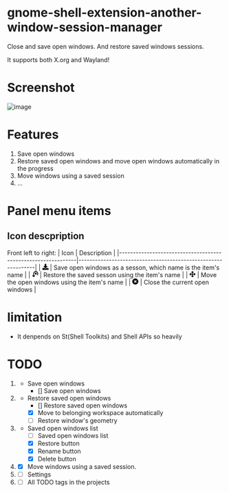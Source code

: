 # gnome-shell-extension-another-window-session-manager
Close and save open windows. And restore saved windows sessions.

It supports both X.org and Wayland!

# Screenshot
![image](https://user-images.githubusercontent.com/2271720/147125378-3563923e-108a-435b-b9e7-a1c24ba9104b.png)


# Features
1. Save open windows
2. Restore saved open windows and move open windows automatically in the progress
3. Move windows using a saved session
4. ...

# Panel menu items

## Icon descpription
Front left to right:
| Icon                                                         | Description                                                             |
|--------------------------------------------------------------|--------------------------------------------------------------|
| <img src=icons/save-symbolic.svg width="14" height="14">     | Save open windows as a sesson, which name is the item's name |
| <img src=icons/restore-symbolic.svg width="14" height="14">  | Restore the saved sesson using the item's name               |
| <img src=icons/move-symbolic.svg width="14" height="14">     | Move the open windows using the item's name                  |
| <img src=icons/close-symbolic.svg width="14" height="14">    | Close the current open windows                               | 


# limitation
- It denpends on St(Shell Toolkits) and Shell APIs so heavily


# TODO
1. - Save open windows
     - [] Save open windows 
3. - Restore saved open windows
      - [] Restore saved open windows
      - [x] Move to belonging workspace automatically
      - [ ] Restore window's geometry
4. - Saved open windows list
      - [ ] Saved open windows list
      - [x] Restore button
      - [x] Rename button
      - [x] Delete button
5. - [x] Move windows using a saved session.
6. - [ ] Settings
7. - [ ] All TODO tags in the projects
